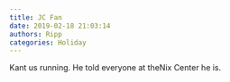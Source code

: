```yaml
---
title: JC Fan
date: 2019-02-18 21:03:14
authors: Ripp
categories: Holiday
---
```


 Kant us running.
He told everyone at theNix Center he is.
